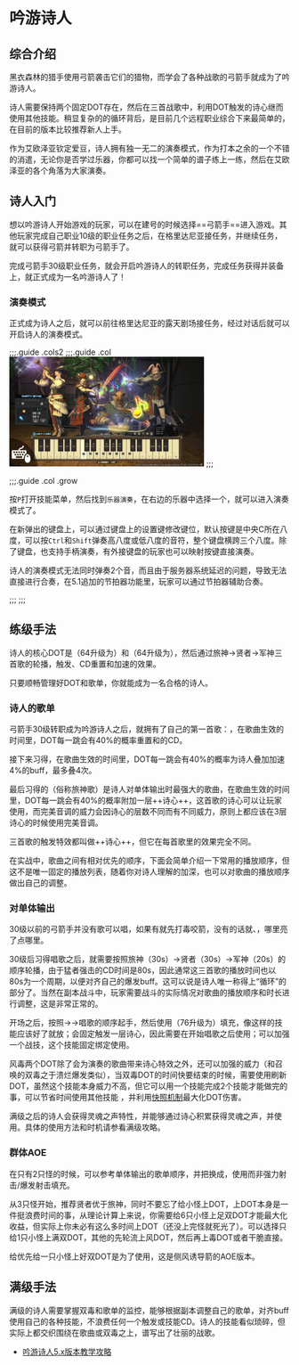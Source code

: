 # 吟游诗人
<FloatTOC />

## 综合介绍

黑衣森林的猎手使用弓箭袭击它们的猎物，而学会了各种战歌的弓箭手就成为了吟游诗人。

诗人需要保持两个固定DOT存在，然后在三首战歌中，利用DOT触发的诗心继而使用其他技能。稍显复杂的的循环背后，是目前几个远程职业综合下来最简单的，在目前的版本比较推荐新人上手。

作为艾欧泽亚钦定爱豆，诗人拥有独一无二的演奏模式，作为打本之余的一个不错的消遣，无论你是否学过乐器，你都可以找一个简单的谱子练上一练，然后在艾欧泽亚的各个角落为大家演奏。

## 诗人入门

想以吟游诗人开始游戏的玩家，可以在建号的时候选择==弓箭手==进入游戏。其他玩家完成自己职业10级的职业任务之后，在格里达尼亚接任务<quest name="如何加入弓箭手行会" />，并继续<quest name="百步穿杨的弓箭手" />任务，就可以获得弓箭并转职为弓箭手了。

完成弓箭手30级职业任务<quest name="毫无迷惘的眼瞳" type="plus" />，就会开启吟游诗人的转职任务<quest name="诗与弓交织的旋律" type="plus" />，完成任务获得<item name="吟游诗人之证" />并装备上，就正式成为一名吟游诗人了！

### 演奏模式

正式成为诗人之后，就可以前往格里达尼亚的露天剧场接任务<quest type="plus" name="演奏心中的旋律" />，经过对话后就可以开启诗人的演奏模式。

;;;.guide .cols2
;;;.guide .col
<img src="./bard.assets/perform.jpg" width="350" />
;;;

;;;.guide .col .grow

按`P`打开技能菜单，然后找到`乐器演奏`，在右边的乐器中选择一个，就可以进入演奏模式了。

在新弹出的键盘上，可以通过键盘上的设置键修改键位，默认按键是中央C所在八度，可以按`Ctrl`和`Shift`弹奏高八度或低八度的音符，整个键盘横跨三个八度。除了键盘，也支持手柄演奏，有外接键盘的玩家也可以映射按键直接演奏。

诗人的演奏模式无法同时弹奏2个音，而且由于服务器系统延迟的问题，导致无法直接进行合奏，在5.1追加的节拍器功能里，玩家可以通过节拍器辅助合奏。

;;;
;;;


## 练级手法

诗人的核心DOT是<Action name="毒咬箭" />（64升级为<Action name="烈毒咬箭" />）和<Action name="风蚀箭" />（64升级为<Action name="狂风蚀箭" />），然后通过<Action name="放浪神的小步舞曲">旅神</Action>→<Action name="贤者的叙事谣">贤者</Action>→<Action name="军神的赞美歌">军神</Action>三首歌的轮播，触发<Action name="完美音调" />、<Action name="失血箭" />CD重置和加速的效果。

只要顺畅管理好DOT和歌单，你就能成为一名合格的诗人。

### 诗人的歌单

弓箭手30级转职成为吟游诗人之后，就拥有了自己的第一首歌：<Action name="贤者的叙事谣" />，在歌曲生效的时间里，DOT每一跳会有40%的概率重置<Action name="失血箭" />和<Action name="死亡箭雨" />的CD。

接下来习得<Action name="军神的赞美歌">，在歌曲生效的时间里，DOT每一跳会有40%的概率为诗人叠加加速4%的buff，最多叠4次。

最后习得的<Action name="放浪神的小步舞曲" />（俗称旅神歌）是诗人对单体输出时最强大的歌曲，在歌曲生效的时间里，DOT每一跳会有40%的概率附加一层++诗心++，这首歌的诗心可以让玩家使用<Action name="完美音调" />，而完美音调的威力会因诗心的层数不同而有不同威力，原则上都应该在3层诗心的时候使用完美音调。

三首歌的触发特效都叫做++诗心++，但它在每首歌里的效果完全不同。

在实战中，歌曲之间有相对优先的顺序，下面会简单介绍一下常用的播放顺序，但这不是唯一固定的播放列表，随着你对诗人理解的加深，也可以对歌曲的播放顺序做出自己的调整。

### 对单体输出 

30级以前的弓箭手并没有歌可以唱，如果有<Action name="毒咬箭" />就先打毒咬箭，没有的话就<Action name="强力射击" />、<Action name="失血箭" />，哪里亮了点哪里。

30级后习得唱歌之后，就需要按照<Action name="放浪神的小步舞曲">旅神</Action>（30s）→<Action name="贤者的叙事谣">贤者</Action>（30s）→<Action name="军神的赞美歌">军神</Action>（20s）的顺序轮播，由于猛者强击的CD时间是80s，因此通常这三首歌的播放时间也以80s为一个周期，以便对齐自己的爆发buff。这可以说是诗人唯一称得上“循环”的部分了。当然在副本战斗中，玩家需要战斗的实际情况对歌曲的播放顺序和时长进行调整，这是非常正常的。

开场之后，按照<Action name="狂风蚀箭" />→<Action name="烈毒咬箭" />→唱歌的顺序起手，然后使用<Action name="强力射击" />（76升级为<Action name="爆发射击" />）填充，像<Action name="失血箭" />这样的技能应该好了就放；<Action name="九天连箭" />会固定触发一层诗心，因此需要在开始唱歌之后使用；<Action name="纷乱箭" />可以加强一个战技，这个技能固定绑定<Action name="辉煌箭" />使用。

风毒两个DOT除了会为演奏的歌曲带来诗心特效之外，还可以加强<Action name="侧风诱导箭" />的威力（和召唤的双毒之于溃烂爆发类似），当双毒DOT的时间快要结束的时候，需要使用<Action name="伶牙俐齿" />刷新DOT，虽然这个技能本身威力不高，但它可以用一个技能完成2个技能才能做完的事，可以节省时间使用其他技能 ，并利用[快照机制](/basic/battle.md#DOT)最大化DOT伤害。

满级之后的诗人会获得灵魂之声特性，并能够通过诗心积累获得灵魂之声，并使用<Action name="绝顶箭" />。具体的使用方法和时机请参看满级攻略。

### 群体AOE

在只有2只怪的时候，可以参考单体输出的歌单顺序，并把<Action name="失血箭" />换成<Action name="死亡箭雨" />，使用<Action name="连珠箭" />而非强力射击/爆发射击填充。

从3只怪开始，推荐<Action name="贤者的叙事谣">贤者</Action>优于<Action name="放浪神的小步舞曲">旅神</Action>，同时不要忘了给小怪上DOT，上DOT本身是一件挺浪费时间的事，从理论计算上来说，你需要给6只小怪上足双DOT才能最大化收益，但实际上你未必有这么多时间上DOT（还没上完怪就死光了）。可以选择只给1只小怪上满双DOT，其他的先轮流上风DOT，然后再上毒DOT或者干脆直接<Action name="连珠箭" />。

给优先给一只小怪上好双DOT是为了使用<Action name="影噬箭" />，这是侧风诱导箭的AOE版本。

## 满级手法

满级的诗人需要掌握双毒和歌单的监控，能够根据副本调整自己的歌单，对齐buff使用自己的各种技能，不浪费任何一个触发或技能CD。诗人的技能看似琐碎，但实际上都交织围绕在歌曲或双毒之上，谱写出了壮丽的战歌。

* [吟游诗人5.x版本教学攻略](https://bbs.nga.cn/read.php?tid=17954875)